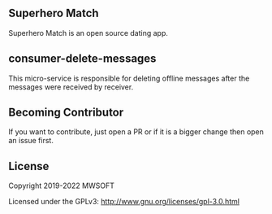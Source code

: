 ## Superhero Match
Superhero Match is an open source dating app.

## consumer-delete-messages
This micro-service is responsible for deleting offline messages after the messages were received by receiver. 

## Becoming Contributor
If you want to contribute, just open a PR or if it is a bigger change then open an issue first.

## License
Copyright 2019-2022 MWSOFT

Licensed under the GPLv3: http://www.gnu.org/licenses/gpl-3.0.html